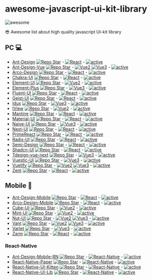 # awesome-javascript-ui-kit-library

![awesome](https://camo.githubusercontent.com/64f8905651212a80869afbecbf0a9c52a5d1e70beab750dea40a994fa9a9f3c6/68747470733a2f2f617765736f6d652e72652f62616467652e737667)

😎 Awesome list about high quality javascript UI-kit library

## PC 💻

- [Ant-Design](https://ant.design/components/overview) [![Repo Star](https://img.shields.io/github/stars/ant-design/ant-design.svg?label=&style=social)](https://github.com/ant-design/ant-design) - [![React](https://img.shields.io/static/v1?label=&message=React&color=blue)]() - [![active](https://img.shields.io/github/last-commit/ant-design/ant-design)]()
- [Ant-Design-Vue](https://antdv.com/components/overview) [![Repo Star](https://img.shields.io/github/stars/vueComponent/ant-design-vue.svg?label=&style=social)](https://github.com/vueComponent/ant-design-vue) - [![Vue2](https://img.shields.io/static/v1?label=&message=Vue2&color=green)]() [![Vue3](https://img.shields.io/static/v1?label=&message=Vue3&color=success)]() - [![active](https://img.shields.io/github/last-commit/vueComponent/ant-design-vue)]()
- [Arco-Design](https://arco.design/react/docs/start) [![Repo Star](https://img.shields.io/github/stars/arco-design/arco-design.svg?label=&style=social)](https://github.com/arco-design/arco-design) - [![React](https://img.shields.io/static/v1?label=&message=React&color=blue)]() - [![active](https://img.shields.io/github/last-commit/arco-design/arco-design)]()
- [Chakra-UI](https://chakra-ui.com/docs/components) [![Repo Star](https://img.shields.io/github/stars/chakra-ui/chakra-ui.svg?label=&style=social)](https://github.com/chakra-ui/chakra-ui) - [![React](https://img.shields.io/static/v1?label=&message=React&color=blue)]() - [![active](https://img.shields.io/github/last-commit/chakra-ui/chakra-ui)]()
- [Element-UI](https://element.eleme.cn/#/en-US/component/installation) [![Repo Star](https://img.shields.io/github/stars/ElemeFE/element.svg?label=&style=social)](https://github.com/ElemeFE/element) - [![Vue2](https://img.shields.io/static/v1?label=&message=Vue2&color=green)]() - [![active](https://img.shields.io/github/last-commit/ElemeFE/element)]()
- [Element-Plus](https://element-plus.org/en-US/component/button.html) [![Repo Star](https://img.shields.io/github/stars/element-plus/element-plus.svg?label=&style=social)](https://github.com/element-plus/element-plus) - [![Vue3](https://img.shields.io/static/v1?label=&message=Vue3&color=success)]() - [![active](https://img.shields.io/github/last-commit/element-plus/element-plus)]()
- [Fluent-UI](https://react.fluentui.dev/?path=/docs/concepts-introduction--page) [![Repo Star](https://img.shields.io/github/stars/microsoft/fluentui.svg?label=&style=social)](https://github.com/microsoft/fluentui) - [![React](https://img.shields.io/static/v1?label=&message=React&color=blue)]() - [![active](https://img.shields.io/github/last-commit/microsoft/fluentui)]()
- [Geist-UI](https://geist-ui.dev/en-us/components/text) [![Repo Star](https://img.shields.io/github/stars/geist-org/geist-ui.svg?label=&style=social)](https://github.com/geist-org/geist-ui) - [![React](https://img.shields.io/static/v1?label=&message=React&color=blue)]() - [![active](https://img.shields.io/github/last-commit/geist-org/geist-ui)]()
- [Idux](https://idux.site/components/button/zh) [![Repo Star](https://img.shields.io/github/stars/IDuxFE/idux.svg?label=&style=social)](https://github.com/IDuxFE/idux) - [![Vue3](https://img.shields.io/static/v1?label=&message=Vue3&color=success)]() - [![active](https://img.shields.io/github/last-commit/IDuxFE/idux)]()
- [IView](http://iview.talkingdata.com/#/components/guide/install-en) [![Repo Star](https://img.shields.io/github/stars/iview/iview.svg?label=&style=social)](https://github.com/iview/iview) - [![Vue2](https://img.shields.io/static/v1?label=&message=Vue2&color=green)]() - [![active](https://img.shields.io/github/last-commit/iview/iview)]()
- [Mantine](https://mantine.dev/core/app-shell) [![Repo Star](https://img.shields.io/github/stars/mantinedev/mantine.svg?label=&style=social)](https://github.com/mantinedev/mantine) - [![React](https://img.shields.io/static/v1?label=&message=React&color=blue)]() - [![active](https://img.shields.io/github/last-commit/mantinedev/mantine)]()
- [Material-UI](https://mui.com/material-ui/getting-started/overview) [![Repo Star](https://img.shields.io/github/stars/mui/material-ui.svg?label=&style=social)](https://github.com/mui/material-ui) - [![React](https://img.shields.io/static/v1?label=&message=React&color=blue)]() - [![active](https://img.shields.io/github/last-commit/mui/material-ui)]()
- [Naive-UI](https://www.naiveui.com/en-US/os-theme/components/button) [![Repo Star](https://img.shields.io/github/stars/tusen-ai/naive-ui.svg?label=&style=social)](https://github.com/tusen-ai/naive-ui) - [![Vue3](https://img.shields.io/static/v1?label=&message=Vue3&color=success)]() - [![active](https://img.shields.io/github/last-commit/tusen-ai/naive-ui)]()
- [Next-UI](https://nextui.org/) [![Repo Star](https://img.shields.io/github/stars/nextui-org/nextui.svg?label=&style=social)](https://github.com/nextui-org/nextui) - [![React](https://img.shields.io/static/v1?label=&message=React&color=blue)]() - [![active](https://img.shields.io/github/last-commit/nextui-org/nextui)]()
- [PrimeReact](https://primereact.org/autocomplete/) [![Repo Star](https://img.shields.io/github/stars/primefaces/primereact.svg?label=&style=social)](https://github.com/primefaces/primereact) - [![React](https://img.shields.io/static/v1?label=&message=React&color=blue)]() - [![active](https://img.shields.io/github/last-commit/primefaces/primereact)]()
- [Radix-UI](https://www.radix-ui.com/) [![Repo Star](https://img.shields.io/github/stars/radix-ui/primitives.svg?label=&style=social)](https://github.com/radix-ui/primitives) - [![React](https://img.shields.io/static/v1?label=&message=React&color=blue)]() - [![active](https://img.shields.io/github/last-commit/radix-ui/primitives)]()
- [Semi-Design](https://semi.design/zh-CN/start/getting-started) [![Repo Star](https://img.shields.io/github/stars/DouyinFE/semi-design.svg?label=&style=social)](https://github.com/DouyinFE/semi-design) - [![React](https://img.shields.io/static/v1?label=&message=React&color=blue)]() - [![active](https://img.shields.io/github/last-commit/DouyinFE/semi-design)]()
- [Shadcn-UI](https://ui.shadcn.com/docs/components/button) [![Repo Star](https://img.shields.io/github/stars/shadcn/ui.svg?label=&style=social)](https://github.com/shadcn/ui) - [![React](https://img.shields.io/static/v1?label=&message=React&color=blue)]() - [![active](https://img.shields.io/github/last-commit/shadcn/ui)]()
- [Tdesign-vue-next](https://tdesign.tencent.com/vue-next/overview) [![Repo Star](https://img.shields.io/github/stars/Tencent/tdesign-vue-next.svg?label=&style=social)](https://github.com/Tencent/tdesign-vue-next) - [![Vue3](https://img.shields.io/static/v1?label=&message=Vue3&color=success)]() - [![active](https://img.shields.io/github/last-commit/Tencent/tdesign-vue-next)]()
- [Vuestic-UI](https://vuestic.dev) [![Repo Star](https://img.shields.io/github/stars/epicmaxco/vuestic-ui.svg?label=&style=social)](https://github.com/epicmaxco/vuestic-ui) - [![Vue3](https://img.shields.io/static/v1?label=&message=Vue3&color=success)]() - [![active](https://img.shields.io/github/last-commit/epicmaxco/vuestic-ui)]()
- [Vuetify](https://next.vuetifyjs.com/en/components/all/) [![Repo Star](https://img.shields.io/github/stars/vuetifyjs/vuetify.svg?label=&style=social)](https://github.com/vuetifyjs/vuetify) - [![Vue2](https://img.shields.io/static/v1?label=&message=Vue2&color=green)]() [![Vue3](https://img.shields.io/static/v1?label=&message=Vue3&color=success)]() - [![active](https://img.shields.io/github/last-commit/vuetifyjs/vuetify)]()
- [Zent](https://youzan.github.io/zent/en/guides/install) [![Repo Star](https://img.shields.io/github/stars/youzan/zent.svg?label=&style=social)](https://github.com/youzan/zent) - [![React](https://img.shields.io/static/v1?label=&message=React&color=blue)]() - [![active](https://img.shields.io/github/last-commit/youzan/zent)]()

## Mobile 📱

- [Ant-Design-Mobile](https://mobile.ant.design/components/button) [![Repo Star](https://img.shields.io/github/stars/ant-design/ant-design-mobile.svg?label=&style=social)](https://github.com/ant-design/ant-design-mobile) - [![React](https://img.shields.io/static/v1?label=&message=React&color=blue)]() - [![active](https://img.shields.io/github/last-commit/ant-design/ant-design-mobile)]()
- [Arco-Design-Mobile](https://arco.design/mobile/react/arco-design/pc/#/) [![Repo Star](https://img.shields.io/github/stars/arco-design/arco-design-mobile.svg?label=&style=social)](https://github.com/arco-design/arco-design-mobile) - [![React](https://img.shields.io/static/v1?label=&message=React&color=blue)]() - [![active](https://img.shields.io/github/last-commit/arco-design/arco-design-mobile)]()
- [Cube-UI](https://didi.github.io/cube-ui/#/en-US/docs/quick-start) [![Repo Star](https://img.shields.io/github/stars/didi/cube-ui.svg?label=&style=social)](https://github.com/didi/cube-ui) - [![Vue2](https://img.shields.io/static/v1?label=&message=Vue2&color=green)]() - [![active](https://img.shields.io/github/last-commit/didi/cube-ui)]()
- [Mint-UI](http://mint-ui.github.io/docs/#/en) [![Repo Star](https://img.shields.io/github/stars/ElemeFE/mint-ui.svg?label=&style=social)](https://github.com/ElemeFE/mint-ui) - [![Vue2](https://img.shields.io/static/v1?label=&message=Vue2&color=green)]() - [![active](https://img.shields.io/github/last-commit/ElemeFE/mint-ui)]()
- [Nut-UI](https://nutui.jd.com/h5/vue/4x/#/en-US/guide/intro) [![Repo Star](https://img.shields.io/github/stars/jdf2e/nutui.svg?label=&style=social)](https://github.com/jdf2e/nutui) - [![Vue2](https://img.shields.io/static/v1?label=&message=Vue2&color=green)]() [![Vue3](https://img.shields.io/static/v1?label=&message=Vue3&color=success)]() - [![active](https://img.shields.io/github/last-commit/jdf2e/nutui)]()
- [Vant](https://vant-ui.github.io/vant/#/en-US) [![Repo Star](https://img.shields.io/github/stars/youzan/vant.svg?label=&style=social)](https://github.com/youzan/vant) - [![Vue2](https://img.shields.io/static/v1?label=&message=Vue2&color=green)]() [![Vue3](https://img.shields.io/static/v1?label=&message=Vue3&color=success)]() - [![active](https://img.shields.io/github/last-commit/youzan/vant)]()
- [Varlet](https://varlet.gitee.io/varlet-ui/#/en-US/button) [![Repo Star](https://img.shields.io/github/stars/varletjs/varlet.svg?label=&style=social)](https://github.com/varletjs/varlet) - [![Vue3](https://img.shields.io/static/v1?label=&message=Vue3&color=success)]() - [![active](https://img.shields.io/github/last-commit/varletjs/varlet)]()
- [Zarm](https://zarm.design/#/components/button) [![Repo Star](https://img.shields.io/github/stars/ZhongAnTech/zarm.svg?label=&style=social)](https://github.com/ZhongAnTech/zarm) - [![React](https://img.shields.io/static/v1?label=&message=React&color=blue)]() - [![active](https://img.shields.io/github/last-commit/ZhongAnTech/zarm)]()

### React-Native

- [Ant-Design-Mobile-RN](https://rn.mobile.ant.design/docs/react/introduce) [![Repo Star](https://img.shields.io/github/stars/ant-design/ant-design-mobile-rn.svg?label=&style=social)](https://github.com/ant-design/ant-design-mobile-rn) - [![React-Native](https://img.shields.io/static/v1?label=&message=React-Native&color=blue)]() - [![active](https://img.shields.io/github/last-commit/ant-design/ant-design-mobile-rn)]()
- [React-Native-Paper](https://reactnativepaper.com) [![Repo Star](https://img.shields.io/github/stars/callstack/react-native-paper.svg?label=&style=social)](https://github.com/callstack/react-native-paper) - [![React-Native](https://img.shields.io/static/v1?label=&message=React-Native&color=blue)]() - [![active](https://img.shields.io/github/last-commit/callstack/react-native-paper)]()
- [React-Native-UI-Kitten](https://akveo.github.io/react-native-ui-kitten) [![Repo Star](https://img.shields.io/github/stars/akveo/react-native-ui-kitten.svg?label=&style=social)](https://github.com/akveo/react-native-ui-kitten) - [![React-Native](https://img.shields.io/static/v1?label=&message=React-Native&color=blue)]() - [![active](https://img.shields.io/github/last-commit/akveo/react-native-ui-kitten)]()
- [React-Native-UI-Lib](https://wix.github.io/react-native-ui-lib) [![Repo Star](https://img.shields.io/github/stars/wix/react-native-ui-lib.svg?label=&style=social)](https://github.com/wix/react-native-ui-lib) - [![React-Native](https://img.shields.io/static/v1?label=&message=React-Native&color=blue)]() - [![active](https://img.shields.io/github/last-commit/wix/react-native-ui-lib)]()
